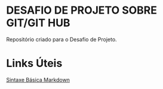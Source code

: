 # DESAFIO DE PROJETO SOBRE GIT/GIT HUB
Repositório criado para o Desafio de Projeto.

# Links Úteis

[Sintaxe Básica Markdown](https://www.markdownguide.org/basic-syntax/)


